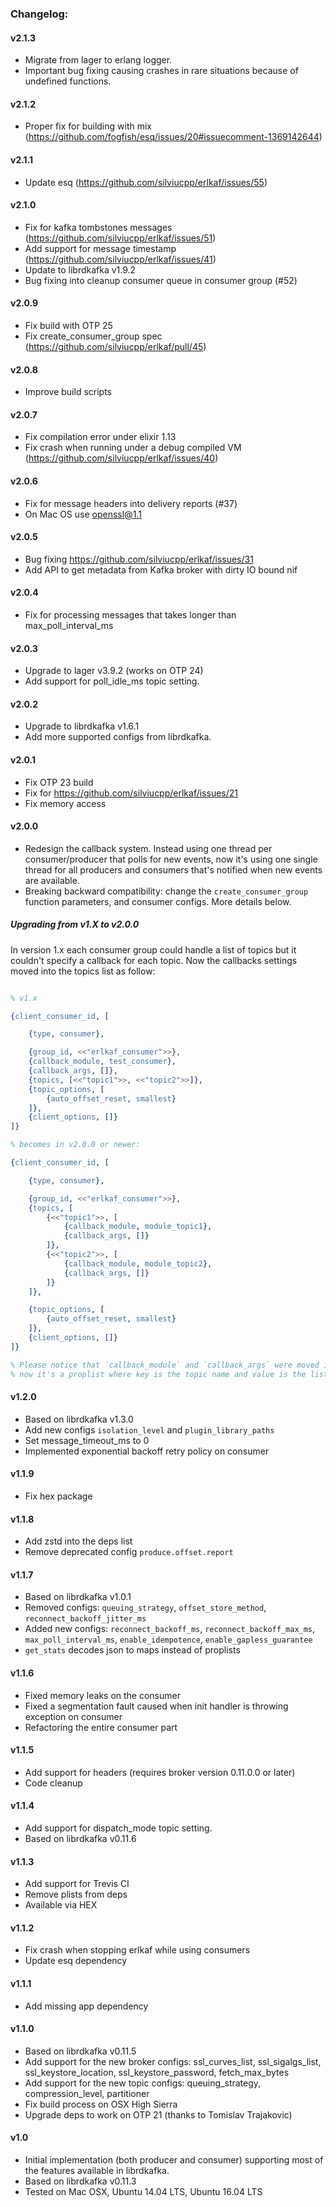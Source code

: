 ### Changelog:

#### v2.1.3

- Migrate from lager to erlang logger. 
- Important bug fixing causing crashes in rare situations because of undefined functions.

#### v2.1.2

- Proper fix for building with mix (https://github.com/fogfish/esq/issues/20#issuecomment-1369142644)

#### v2.1.1

- Update esq (https://github.com/silviucpp/erlkaf/issues/55)

#### v2.1.0

- Fix for kafka tombstones messages (https://github.com/silviucpp/erlkaf/issues/51)
- Add support for message timestamp (https://github.com/silviucpp/erlkaf/issues/41)
- Update to librdkafka v1.9.2
- Bug fixing into cleanup consumer queue in consumer group (#52)

#### v2.0.9

- Fix build with OTP 25
- Fix create_consumer_group spec (https://github.com/silviucpp/erlkaf/pull/45)

#### v2.0.8

- Improve build scripts

#### v2.0.7

- Fix compilation error under elixir 1.13
- Fix crash when running under a debug compiled VM (https://github.com/silviucpp/erlkaf/issues/40)

#### v2.0.6

- Fix for message headers into delivery reports (#37)
- On Mac OS use openssl@1.1

#### v2.0.5

- Bug fixing https://github.com/silviucpp/erlkaf/issues/31
- Add API to get metadata from Kafka broker with dirty IO bound nif

#### v2.0.4

- Fix for processing messages that takes longer than max_poll_interval_ms

#### v2.0.3

- Upgrade to lager v3.9.2 (works on OTP 24)
- Add support for poll_idle_ms topic setting.

#### v2.0.2

- Upgrade to librdkafka v1.6.1
- Add more supported configs from librdkafka.

#### v2.0.1

- Fix OTP 23 build
- Fix for https://github.com/silviucpp/erlkaf/issues/21
- Fix memory access

#### v2.0.0

- Redesign the callback system. Instead using one thread per consumer/producer that polls for new events, now it's 
using one single thread for all producers and consumers that's notified when new events are available.
- Breaking backward compatibility: change the `create_consumer_group` function parameters, and consumer configs. More details below.

##### Upgrading from v1.X to v2.0.0

In version 1.x each consumer group could handle a list of topics but it couldn't specify a callback for each topic. 
Now the callbacks settings moved into the topics list as follow:

```erlang

% v1.x

{client_consumer_id, [

    {type, consumer},

    {group_id, <<"erlkaf_consumer">>},
    {callback_module, test_consumer},
    {callback_args, []},
    {topics, [<<"topic1">>, <<"topic2">>]},
    {topic_options, [
        {auto_offset_reset, smallest}
    ]},
    {client_options, []}
]}

% becomes in v2.0.0 or newer:

{client_consumer_id, [

    {type, consumer},

    {group_id, <<"erlkaf_consumer">>},
    {topics, [
        {<<"topic1">>, [
            {callback_module, module_topic1},
            {callback_args, []}
        ]},
        {<<"topic2">>, [
            {callback_module, module_topic2},
            {callback_args, []}
        ]}
    ]},

    {topic_options, [
        {auto_offset_reset, smallest}
    ]},
    {client_options, []}
]}

% Please notice that `callback_module` and `callback_args` were moved into the `topics` which 
% now it's a proplist where key is the topic name and value is the list of settings for the topic. 
```


#### v1.2.0

- Based on librdkafka v1.3.0
- Add new configs `isolation_level` and `plugin_library_paths`
- Set message_timeout_ms to 0
- Implemented exponential backoff retry policy on consumer

#### v1.1.9

- Fix hex package

#### v1.1.8

- Add zstd into the deps list
- Remove deprecated config `produce.offset.report`

#### v1.1.7 

- Based on librdkafka v1.0.1
- Removed configs: `queuing_strategy`, `offset_store_method`, `reconnect_backoff_jitter_ms`
- Added new configs: `reconnect_backoff_ms`, `reconnect_backoff_max_ms`, `max_poll_interval_ms`, `enable_idempotence`, `enable_gapless_guarantee`
- `get_stats` decodes json to maps instead of proplists

#### v1.1.6

- Fixed memory leaks on the consumer
- Fixed a segmentation fault caused when init handler is throwing exception on consumer
- Refactoring the entire consumer part

#### v1.1.5

- Add support for headers (requires broker version 0.11.0.0 or later)
- Code cleanup

#### v1.1.4

- Add support for dispatch_mode topic setting.
- Based on librdkafka v0.11.6

#### v1.1.3

- Add support for Trevis CI
- Remove plists from deps
- Available via HEX

#### v1.1.2

- Fix crash when stopping erlkaf while using consumers
- Update esq dependency

#### v1.1.1

- Add missing app dependency

#### v1.1.0

- Based on librdkafka v0.11.5
- Add support for the new broker configs: ssl_curves_list, ssl_sigalgs_list, ssl_keystore_location, ssl_keystore_password, fetch_max_bytes
- Add support for the new topic configs: queuing_strategy, compression_level, partitioner
- Fix build process on OSX High Sierra
- Upgrade deps to work on OTP 21 (thanks to Tomislav Trajakovic)

#### v1.0

- Initial implementation (both producer and consumer) supporting most of the features available in librdkafka.
- Based on librdkafka v0.11.3
- Tested on Mac OSX, Ubuntu 14.04 LTS, Ubuntu 16.04 LTS
